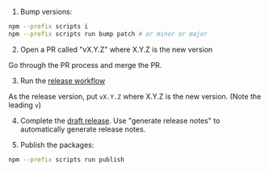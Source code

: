1. Bump versions:

```bash
npm --prefix scripts i
npm --prefix scripts run bump patch # or minor or major
```

2. Open a PR called "vX.Y.Z" where X.Y.Z is the new version

Go through the PR process and merge the PR.

3. Run the [release workflow](https://github.com/jamsocket/forevervm/actions/workflows/release.yml)

As the release version, put `vX.Y.Z` where X.Y.Z is the new version. (Note the leading `v`)

4. Complete the [draft release](https://github.com/jamsocket/forevervm/releases). Use "generate release notes" to automatically generate release notes.

5. Publish the packages:

```bash
npm --prefix scripts run publish
```
